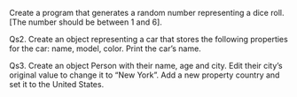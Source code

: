 Create a program that generates a random number representing a dice roll.
[The number should be between 1 and 6].



Qs2. Create an object representing a car that stores the following properties for the
car: name, model, color.
Print the car’s name.



Qs3. Create an object Person with their name, age and city.
Edit their city’s original value to change it to “New York”.
Add a new property country and set it to the United States.

